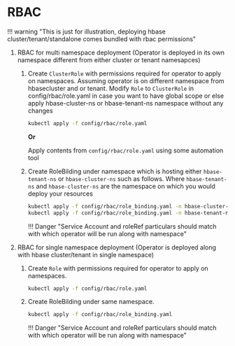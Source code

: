 # RBAC

!!! warning "This is just for illustration, deploying hbase cluster/tenant/standalone comes bundled with rbac permissions"

1. RBAC for multi namespace deployment (Operator is deployed in its own namespace different from either cluster or tenant namesapces)

    1. Create `ClusterRole` with permissions required for operator to apply on namespaces. Assuming operator is on different namespace from hbasecluster and or tenant. Modify `Role` to `ClusterRole` in config/rbac/role.yaml in case you want to have global scope or else apply hbase-cluster-ns or hbase-tenant-ns namespace without any changes

        ```sh
        kubectl apply -f config/rbac/role.yaml
        ```

        **Or**

        Apply contents from `config/rbac/role.yaml` using some automation tool

    1. Create RoleBilding under namespace which is hosting either `hbase-tenant-ns` or `hbase-cluster-ns` such as follows. Where `hbase-tenant-ns` and `hbase-cluster-ns` are the namespace on which you would deploy your resources

        ```sh
        kubectl apply -f config/rbac/role_binding.yaml -n hbase-cluster-ns
        kubectl apply -f config/rbac/role_binding.yaml -n hbase-tenant-ns
        ```

        !!! Danger "Service Account and roleRef particulars should match with which operator will be run along with namespace"

1. RBAC for single namespace deployment (Operator is deployed along with hbase cluster/tenant in single namespace)

    1. Create `Role` with permissions required for operator to apply on namespaces.

        ```sh
        kubectl apply -f config/rbac/role.yaml
        ```

    1. Create RoleBilding under same namespace.

        ```sh
        kubectl apply -f config/rbac/role_binding.yaml
        ```

        !!! Danger "Service Account and roleRef particulars should match with which operator will be run along with namespace"
